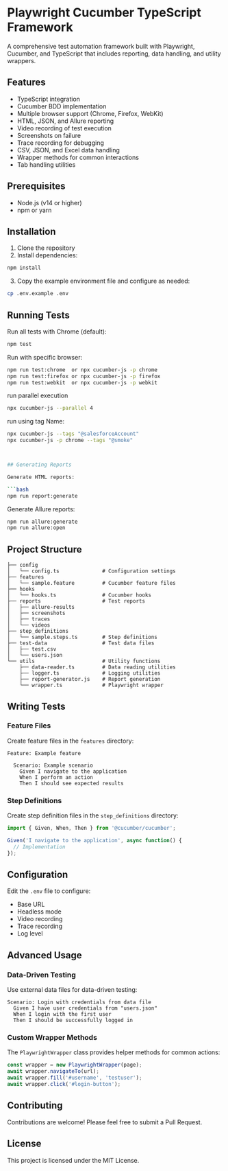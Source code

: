 # Playwright Cucumber TypeScript Framework

A comprehensive test automation framework built with Playwright, Cucumber, and TypeScript that includes reporting, data handling, and utility wrappers.

## Features

- TypeScript integration
- Cucumber BDD implementation
- Multiple browser support (Chrome, Firefox, WebKit)
- HTML, JSON, and Allure reporting
- Video recording of test execution
- Screenshots on failure
- Trace recording for debugging
- CSV, JSON, and Excel data handling
- Wrapper methods for common interactions
- Tab handling utilities

## Prerequisites

- Node.js (v14 or higher)
- npm or yarn

## Installation

1. Clone the repository
2. Install dependencies:

```bash
npm install
```

3. Copy the example environment file and configure as needed:

```bash
cp .env.example .env
```

## Running Tests

Run all tests with Chrome (default):

```bash
npm test
```

Run with specific browser:

```bash
npm run test:chrome  or npx cucumber-js -p chrome
npm run test:firefox or npx cucumber-js -p firefox
npm run test:webkit  or npx cucumber-js -p webkit
```
run parallel execution

```bash
npx cucumber-js --parallel 4
```

run using tag Name:

```bash
npx cucumber-js --tags "@salesforceAccount"
npx cucumber-js -p chrome --tags "@smoke"



## Generating Reports

Generate HTML reports:

```bash
npm run report:generate
```

Generate Allure reports:

```bash
npm run allure:generate
npm run allure:open
```

## Project Structure

```
├── config
│   └── config.ts              # Configuration settings
├── features
│   └── sample.feature         # Cucumber feature files
├── hooks
│   └── hooks.ts               # Cucumber hooks
├── reports                    # Test reports
│   ├── allure-results
│   ├── screenshots
│   ├── traces
│   └── videos
├── step_definitions
│   └── sample.steps.ts        # Step definitions
├── test-data                  # Test data files
│   ├── test.csv
│   └── users.json
└── utils                      # Utility functions
    ├── data-reader.ts         # Data reading utilities
    ├── logger.ts              # Logging utilities
    ├── report-generator.js    # Report generation
    └── wrapper.ts             # Playwright wrapper
```

## Writing Tests

### Feature Files

Create feature files in the `features` directory:

```gherkin
Feature: Example feature

  Scenario: Example scenario
    Given I navigate to the application
    When I perform an action
    Then I should see expected results
```

### Step Definitions

Create step definition files in the `step_definitions` directory:

```typescript
import { Given, When, Then } from '@cucumber/cucumber';

Given('I navigate to the application', async function() {
  // Implementation
});
```

## Configuration

Edit the `.env` file to configure:

- Base URL
- Headless mode
- Video recording
- Trace recording
- Log level

## Advanced Usage

### Data-Driven Testing

Use external data files for data-driven testing:

```gherkin
Scenario: Login with credentials from data file
  Given I have user credentials from "users.json"
  When I login with the first user
  Then I should be successfully logged in
```

### Custom Wrapper Methods

The `PlaywrightWrapper` class provides helper methods for common actions:

```typescript
const wrapper = new PlaywrightWrapper(page);
await wrapper.navigateTo(url);
await wrapper.fill('#username', 'testuser');
await wrapper.click('#login-button');
```

## Contributing

Contributions are welcome! Please feel free to submit a Pull Request.

## License

This project is licensed under the MIT License.
